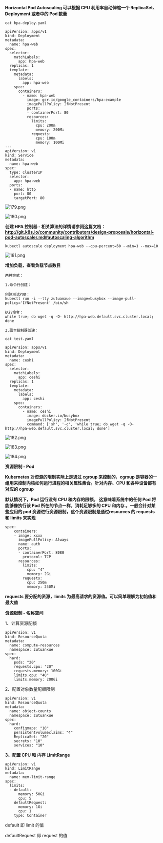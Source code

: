 **Horizontal Pod Autoscaling 可以根据 CPU 利用率自动伸缩一个 ReplicaSet、Deployment 或者中的 Pod 数量**

```
cat hpa-deploy.yaml 

apiVersion: apps/v1
kind: Deployment
metadata:
  name: hpa-web
spec:
  selector:
    matchLabels:
      app: hpa-web
  replicas: 1
  template:
    metadata:
      labels:
        app: hpa-web
    spec:
      containers:
        - name: hpa-web
          image: gcr.io/google_containers/hpa-example
          imagePullPolicy: IfNotPresent
          ports:
          - containerPort: 80
          resources:
            limits:
              cpu: 200m
              memory: 200Mi
            requests:
              cpu: 100m
              memory: 100Mi
---
apiVersion: v1
kind: Service
metadata:
  name: hpa-web
spec:
  type: ClusterIP
  selector:
    app: hpa-web
  ports:
  - name: http
    port: 80
    targetPort: 80
```

![179.png](https://www.zutuanxue.com:8000/static/media/images/2020/10/12/1602486845597.png)

![180.png](https://www.zutuanxue.com:8000/static/media/images/2020/10/12/1602486852393.png)

**创建 HPA 控制器 - 相关算法的详情请参阅这篇文档：http://git.k8s.io/community/contributors/design-proposals/horizontal-pod-autoscaler.md#autoscaling-algorithm**

```
kubectl autoscale deployment hpa-web --cpu-percent=50 --min=1 --max=10
```

![181.png](https://www.zutuanxue.com:8000/static/media/images/2020/10/12/1602486866224.png)

**增加负载，查看负载节点数目**

```
两种方式：

1.命令行创建：

创建测试POD：
kubectl run -i --tty zutuanxue --image=busybox --image-pull-policy='IfNotPresent' /bin/sh

执行命令：
while true; do wget -q -O- http://hpa-web.default.svc.cluster.local; done

2.副本控制器创建：

cat test.yaml 

apiVersion: apps/v1
kind: Deployment
metadata:
  name: ceshi
spec:
  selector:
    matchLabels:
      app: ceshi
  replicas: 1
  template:
    metadata:
      labels:
        app: ceshi
    spec:
      containers:
        - name: ceshi
          image: docker.io/busybox
          imagePullPolicy: IfNotPresent
          command: ['sh', '-c', 'while true; do wget -q -O- http://hpa-web.default.svc.cluster.local; done']
```

![182.png](https://www.zutuanxue.com:8000/static/media/images/2020/10/12/1602486877651.png)

![183.png](https://www.zutuanxue.com:8000/static/media/images/2020/10/12/1602486883664.png)

![184.png](https://www.zutuanxue.com:8000/static/media/images/2020/10/12/1602486889305.png)

 **资源限制 - Pod**

 **Kubernetes 对资源的限制实际上是通过 cgroup 来控制的，cgroup 是容器的一组用来控制内核如何运行进程的相关属性集合。针对内存、CPU 和各种设备都有对应的 cgroup**

 **默认情况下，Pod 运行没有 CPU 和内存的限额。 这意味着系统中的任何 Pod 将能够像执行该 Pod 所在的节点一样，消耗足够多的 CPU 和内存 。一般会针对某些应用的 pod 资源进行资源限制，这个资源限制是通过resources 的 requests 和 limits 来实现**

```
spec:
    containers:
    - image: xxxx
      imagePullPolicy: Always
      name: auth
      ports:
      - containerPort: 8080
        protocol: TCP
      resources:
        limits:
          cpu: "4"
          memory: 2Gi
        requests:
          cpu: 250m
          memory: 250Mi
```

 **requests 要分配的资源，limits 为最高请求的资源值。可以简单理解为初始值和最大值**

 **资源限制 - 名称空间**

 1、计算资源配额

```
apiVersion: v1
kind: ResourceQuota
metadata:
  name: compute-resources
  namespace: zutuanxue
spec:
  hard:
    pods: "20"
    requests.cpu: "20"
    requests.memory: 100Gi
    limits.cpu: "40"
    limits.memory: 200Gi
```

2、配置对象数量配额限制

```
apiVersion: v1
kind: ResourceQuota
metadata:
  name: object-counts
  namespace: zutuanxue
spec:
  hard:
    configmaps: "10"
    persistentvolumeclaims: "4"
    ReplicaSet: "20"
    secrets: "10"
    services: "10"
```

**3、配置 CPU 和 内存 LimitRange**

```
apiVersion: v1
kind: LimitRange
metadata:
  name: mem-limit-range
spec:
  limits:
  - default:
      memory: 50Gi
      cpu: 5
    defaultRequest:
      memory: 1Gi
      cpu: 1
    type: Container
```

default 即 limit 的值

defaultRequest 即 request 的值